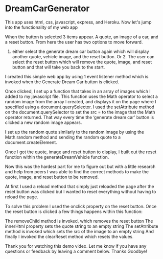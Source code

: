 # DreamCarGenerator
This app uses html, css, javascript, express, and Heroku.
Now let's jump into the functionality of my web app

When the button is selected 3 items appear. A quote, an image of a car, and a reset button.
From here the user has two options to move forward.

1. either select the generate dream car button again which will display another quote, vehicle image, and the reset button.
Or 2. The user can select the reset button which will remove the quote, image, and reset button and that will take you back to the start.

I created this simple web app by using 1 event listener method which is invoked when the  Generate Dream Car button is clicked.

Once clicked, I set up a function that takes in an array of images which I added to my javascript file. This function uses the Math operator to select a random image from the array I created, and displays it on the page where I specified using a document.querySelector. I used the setAttribute method on the document.querySelector to set the src = to the image that the Math operator returned. That way every time the ‘generate dream car’ button is clicked a new random image appears.

I set up the random quote similarly to the random image by using the Math.random method and sending the random quote to a document.createElement. 

Once I got the quote, image and reset button to display, I built out the reset function within the generateDreamVehicle function. 

Now this was the hardest part for me to figure out but with a little research and help from peers I was able to find the correct methods to make the quote, image, and reset button to be removed.

At first I used a reload method that simply just reloaded the page after the reset button was clicked 
but I wanted to reset everything without having to reload the page.

To solve this problem I used the onclick property on the reset button. Once the reset button is clicked a few things happens within this function:

The removeChild method is invoked, which removes the reset button
The innerHtml property sets the quote string to an empty string
The setAtrribute method is invoked which sets the src of the image to an empty string
And finally I invoked the clearReset method which resets the values.

Thank you for watching this demo video. Let me know if you have any questions or feedback by leaving a comment below. Thanks Goodbye!

